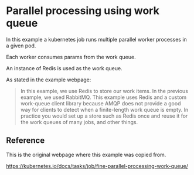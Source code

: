 # Parallel processing using work queue

In this example a kubernetes job runs multiple parallel worker processes in a given pod. 

Each worker consumes params from the work queue.

An instance of Redis is used as the work queue.

As stated in the example webpage:

> In this example, we use Redis to store our work items. In the previous example, we used RabbitMQ.
> This example uses Redis and a custom work-queue client library because AMQP does not provide
> a good way for clients to detect when a finite-length work queue is empty. In practice you would
> set up a store such as Redis once and reuse it for the work queues of many jobs, and other things.

## Reference

This is the original webpage where this example was copied from.

https://kubernetes.io/docs/tasks/job/fine-parallel-processing-work-queue/
